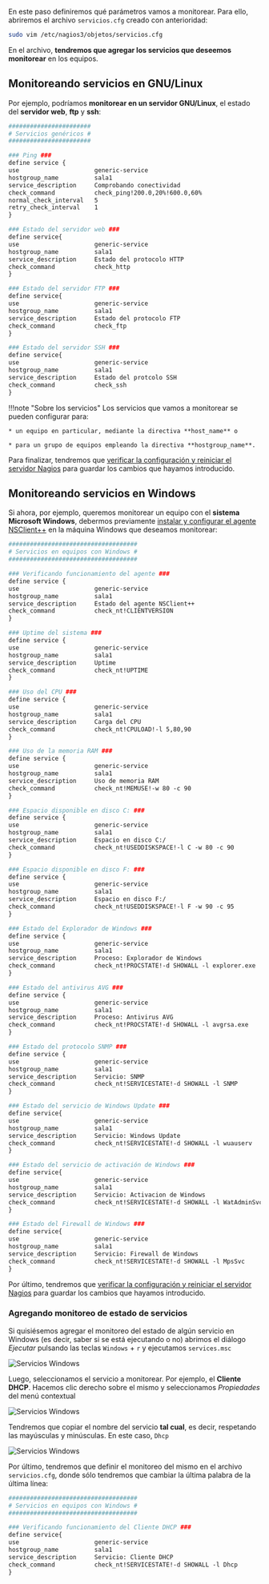 En este paso definiremos qué parámetros vamos a monitorear. Para ello, abriremos el archivo `servicios.cfg` creado con anterioridad: 

```bash
sudo vim /etc/nagios3/objetos/servicios.cfg
```

En el archivo, **tendremos que agregar los servicios que deseemos monitorear** en los equipos. 


## Monitoreando servicios en GNU/Linux

Por ejemplo, podríamos **monitorear en un servidor GNU/Linux**, el estado del **servidor web**, **ftp** y **ssh**: 

```apache
#######################
# Servicios genéricos #
#######################

### Ping ###
define service {
use						generic-service
hostgroup_name			sala1
service_description		Comprobando conectividad
check_command			check_ping!200.0,20%!600.0,60%
normal_check_interval	5
retry_check_interval	1
} 

### Estado del servidor web ###
define service{
use						generic-service
hostgroup_name			sala1
service_description		Estado del protocolo HTTP
check_command			check_http
}

### Estado del servidor FTP ###
define service{
use						generic-service		
hostgroup_name			sala1
service_description		Estado del protocolo FTP
check_command			check_ftp
}

### Estado del servidor SSH ###
define service{
use						generic-service
hostgroup_name			sala1
service_description		Estado del protcolo SSH
check_command			check_ssh
}
```

!!!note "Sobre los servicios"
	Los servicios que vamos a monitorear se pueden configurar para:

	* un equipo en particular, mediante la directiva **host_name** o
	
	* para un grupo de equipos empleando la directiva **hostgroup_name**.

Para finalizar, tendremos que [verificar la configuración y reiniciar el servidor Nagios](configuracion/#verificando-la-configuracion-y-reiniciando-nagios) para guardar los cambios que hayamos introducido.

## Monitoreando servicios en Windows

Si ahora, por ejemplo, queremos monitorear un equipo con el **sistema Microsoft Windows**, debermos previamente [instalar y configurar el agente NSClient++](nsclient/#instalacion-de-nsclient) en la máquina Windows que deseamos monitorear:

```apache
####################################
# Servicios en equipos con Windows #
####################################

### Verificando funcionamiento del agente ###
define service {
use						generic-service
hostgroup_name			sala1
service_description		Estado del agente NSClient++
check_command			check_nt!CLIENTVERSION
} 

### Uptime del sistema ###
define service {
use						generic-service
hostgroup_name			sala1
service_description		Uptime
check_command			check_nt!UPTIME
} 

### Uso del CPU ###
define service {
use						generic-service
hostgroup_name			sala1
service_description		Carga del CPU
check_command			check_nt!CPULOAD!-l 5,80,90
} 

### Uso de la memoria RAM ###
define service {
use						generic-service
hostgroup_name			sala1
service_description		Uso de memoria RAM
check_command			check_nt!MEMUSE!-w 80 -c 90
} 

### Espacio disponible en disco C: ###
define service {
use						generic-service
hostgroup_name			sala1
service_description		Espacio en disco C:/
check_command			check_nt!USEDDISKSPACE!-l C -w 80 -c 90
} 

### Espacio disponible en disco F: ###
define service {
use						generic-service
hostgroup_name			sala1
service_description		Espacio en disco F:/
check_command			check_nt!USEDDISKSPACE!-l F -w 90 -c 95
} 

### Estado del Explorador de Windows ###
define service {
use						generic-service
hostgroup_name			sala1
service_description		Proceso: Explorador de Windows
check_command			check_nt!PROCSTATE!-d SHOWALL -l explorer.exe
} 

### Estado del antivirus AVG ###
define service {
use						generic-service
hostgroup_name			sala1
service_description		Proceso: Antivirus AVG
check_command			check_nt!PROCSTATE!-d SHOWALL -l avgrsa.exe
} 

### Estado del protocolo SNMP ###
define service {
use						generic-service
hostgroup_name			sala1
service_description		Servicio: SNMP
check_command			check_nt!SERVICESTATE!-d SHOWALL -l SNMP
} 

### Estado del servicio de Windows Update ###
define service{
use						generic-service
hostgroup_name			sala1
service_description		Servicio: Windows Update
check_command			check_nt!SERVICESTATE!-d SHOWALL -l wuauserv
} 

### Estado del servicio de activación de Windows ###
define service{
use						generic-service
hostgroup_name			sala1
service_description		Servicio: Activacion de Windows
check_command			check_nt!SERVICESTATE!-d SHOWALL -l WatAdminSvc
} 

### Estado del Firewall de Windows ###
define service{
use						generic-service
hostgroup_name			sala1
service_description		Servicio: Firewall de Windows
check_command			check_nt!SERVICESTATE!-d SHOWALL -l MpsSvc
} 
```


Por último, tendremos que [verificar la configuración y reiniciar el servidor Nagios](configuracion/#verificando-la-configuracion-y-reiniciando-nagios) para guardar los cambios que hayamos introducido.

### Agregando monitoreo de estado de servicios

Si quisiésemos agregar el monitoreo del estado de algún servicio en Windows (es decir, saber si se está ejecutando o no) abrimos el diálogo _Ejecutar_ pulsando las teclas `Windows` + `r` y ejecutamos `services.msc`

![Servicios Windows](imgNagios/services_01.png)

Luego, seleccionamos el servicio a monitorear. Por ejemplo, el **Cliente DHCP**. Hacemos clic derecho sobre el mismo y seleccionamos _Propiedades_ del menú contextual

![Servicios Windows](imgNagios/services_05.png)

Tendremos que copiar el nombre del servicio **tal cual**, es decir, respetando las mayúsculas y minúsculas. En este caso, `Dhcp`

![Servicios Windows](imgNagios/services_06.png)

Por último, tendremos que definir el monitoreo del mismo en el archivo `servicios.cfg`, donde sólo tendremos que cambiar la última palabra de la última línea: 

```apache
####################################
# Servicios en equipos con Windows #
####################################

### Verificando funcionamiento del Cliente DHCP ###
define service{
use						generic-service
hostgroup_name			sala1
service_description		Servicio: Cliente DHCP
check_command			check_nt!SERVICESTATE!-d SHOWALL -l Dhcp
} 
```